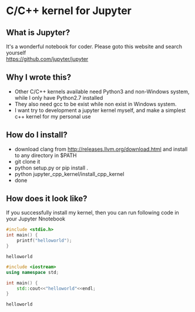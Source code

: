 # C/C++ kernel for Jupyter

## What is Jupyter?
It's a wonderful notebook for coder. Please goto this website and search yourself  
<https://github.com/jupyter/jupyter>

## Why I wrote this?
* Other C/C++ kernels available need Python3 and non-Windows system, while I only have Python2.7 installed
* They also need gcc to be exist while non exist in Windows system.
* I want try to development a jupyter kernel myself, and make a simplest c++ kernel for my personal use

## How do I install?
* download clang from <http://releases.llvm.org/download.html> and install to any directory in $PATH 
* git clone it
* python setup.py or pip install .
* python jupyter_cpp_kernel/install_cpp_kernel
* done

## How does it look like?
If you successfully install my kernel, then you can run following code in your Jupyter Nnotebook  

```cpp
#include <stdio.h>
int main() {
    printf("helloworld");
}
```

    helloworld


```cpp
#include <iostream>
using namespace std;

int main() {
    std::cout<<"helloworld"<<endl;
}
```

    helloworld
